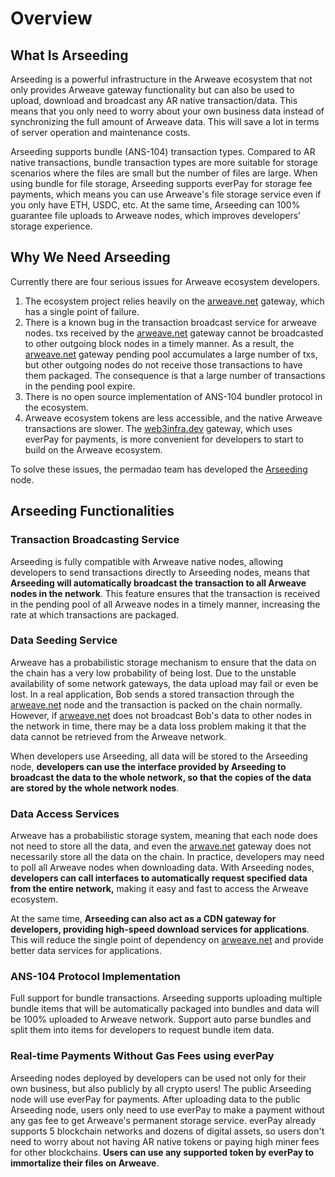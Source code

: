 # Overview

## What Is Arseeding

Arseeding is a powerful infrastructure in the Arweave ecosystem that not only provides Arweave gateway functionality but can also be used to upload, download and broadcast any AR native transaction/data. This means that you only need to worry about your own business data instead of synchronizing the full amount of Arweave data. This will save a lot in terms of server operation and maintenance costs.

Arseeding supports bundle (ANS-104) transaction types. Compared to AR native transactions, bundle transaction types are more suitable for storage scenarios where the files are small but the number of files are large. When using bundle for file storage, Arseeding supports everPay for storage fee payments, which means you can use Arweave's file storage service even if you only have ETH, USDC, etc. At the same time, Arseeding can 100% guarantee file uploads to Arweave nodes, which improves developers' storage experience.

## Why We Need Arseeding

Currently there are four serious issues for Arweave ecosystem developers.

1. The ecosystem project relies heavily on the [arweave.net](http://arweave.net/) gateway, which has a single point of failure.
2. There is a known bug in the transaction broadcast service for arweave nodes. txs received by the [arweave.net](http://arweave.net/) gateway cannot be broadcasted to other outgoing block nodes in a timely manner. As a result, the [arweave.net](http://arweave.net/) gateway pending pool accumulates a large number of txs, but other outgoing nodes do not receive those transactions to have them packaged. The consequence is that a large number of transactions in the pending pool expire.
3. There is no open source implementation of ANS-104 bundler protocol in the ecosystem.
4. Arweave ecosystem tokens are less accessible, and the native Arweave transactions are slower. The [web3infra.dev](http://web3infra.dev/) gateway, which uses everPay for payments, is more convenient for developers to start to build on the Arweave ecosystem.

To solve these issues, the permadao team has developed the [Arseeding](https://github.com/permadao/arseeding) node.

## Arseeding Functionalities

### Transaction Broadcasting Service

Arseeding is fully compatible with Arweave native nodes, allowing developers to send transactions directly to Arseeding nodes, means that **Arseeding will automatically broadcast the transaction to all Arweave nodes in the network**. This feature ensures that the transaction is received in the pending pool of all Arweave nodes in a timely manner, increasing the rate at which transactions are packaged.

### Data Seeding Service

Arweave has a probabilistic storage mechanism to ensure that the data on the chain has a very low probability of being lost. Due to the unstable availability of some network gateways, the data upload may fail or even be lost. In a real application, Bob sends a stored transaction through the [arweave.net](http://arweave.net/) node and the transaction is packed on the chain normally. However, if [arweave.net](http://arweave.net/) does not broadcast Bob's data to other nodes in the network in time, there may be a data loss problem making it that the data cannot be retrieved from the Arweave network.

When developers use Arseeding, all data will be stored to the Arseeding node, **developers can use the interface provided by Arseeding to broadcast the data to the whole network, so that the copies of the data are stored by the whole network nodes**.

### Data Access Services

Arweave has a probabilistic storage system, meaning that each node does not need to store all the data, and even the [arwave.net](http://arwave.net/) gateway does not necessarily store all the data on the chain. In practice, developers may need to poll all Arweave nodes when downloading data. With Arseeding nodes, **developers can call interfaces to automatically request specified data from the entire network,** making it easy and fast to access the Arweave ecosystem.

At the same time, **Arseeding can also act as a CDN gateway for developers, providing high-speed download services for applications**. This will reduce the single point of dependency on [arweave.net](http://arweave.net/) and provide better data services for applications.

### ANS-104 Protocol Implementation

Full support for bundle transactions. Arseeding supports uploading multiple bundle items that will be automatically packaged into bundles and data will be 100% uploaded to Arweave network. Support auto parse bundles and split them into items for developers to request bundle item data.

### Real-time Payments Without Gas Fees using everPay

Arseeding nodes deployed by developers can be used not only for their own business, but also publicly by all crypto users! The public Arseeding node will use everPay for payments. After uploading data to the public Arseeding node, users only need to use everPay to make a payment without any gas fee to get Arweave's permanent storage service. everPay already supports 5 blockchain networks and dozens of digital assets, so users don't need to worry about not having AR native tokens or paying high miner fees for other blockchains. **Users can use any supported token by everPay to immortalize their files on Arweave**.
